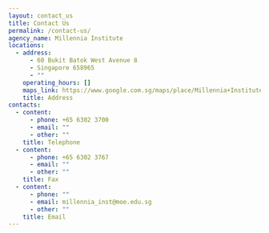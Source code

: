 ```yaml
---
layout: contact_us
title: Contact Us
permalink: /contact-us/
agency_name: Millennia Institute
locations:
  - address:
      - 60 Bukit Batok West Avenue 8
      - Singapore 658965
      - ""
    operating_hours: []
    maps_link: https://www.google.com.sg/maps/place/Millennia+Institute/@1.3491298,103.739303,16z/data=!4m12!1m6!3m5!1s0x31da103ab76344c1:0x1aa6918212de7394!2sMillennia+Institute!8m2!3d1.3508257!4d103.7413873!3m4!1s0x31da103ab76344c1:0x1aa6918212de7394!8m2!3d1.3508257!4d103.7413873
    title: Address
contacts:
  - content:
      - phone: +65 6302 3700
      - email: ""
      - other: ""
    title: Telephone
  - content:
      - phone: +65 6302 3767
      - email: ""
      - other: ""
    title: Fax
  - content:
      - phone: ""
      - email: millennia_inst@moe.edu.sg
      - other: ""
    title: Email
---
```

